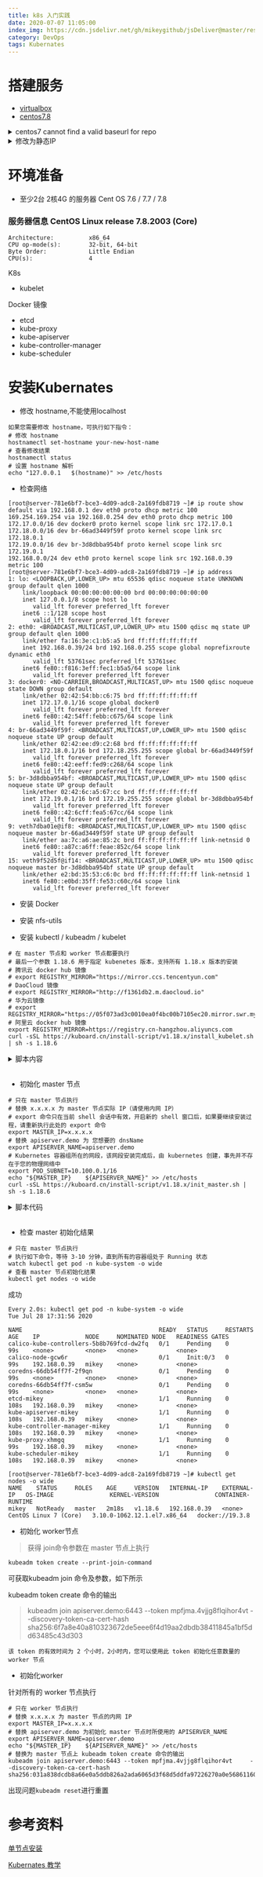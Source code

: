 ```yaml
---
title: k8s 入门实践
date: 2020-07-07 11:05:00
index_img: https://cdn.jsdelivr.net/gh/mikeygithub/jsDeliver@master/resource/img/k8s.jpeg
category: DevOps
tags: Kubernates
---
```


# 搭建服务

- [virtualbox](https://www.virtualbox.org/)
- [centos7.8](http://mirrors.aliyun.com/centos/7.9.2009/isos/x86_64/CentOS-7-x86_64-Everything-2009.iso)


<details>
    <summary>
        <span>centos7 cannot find a valid baseurl for repo</span>
    </summary>

原因：无法解析添加DNS重启网卡即可

`vi /etc/sysconfig/network-scripts/ifcfg-enp0s3`

修改

`
noboot=yes
`

重启网络

`service network restart`

</details>



<details>
    <summary>
        <span>修改为静态IP</span>
    </summary>
```
BOOTPROTO="static" # 使用静态IP地址，默认为dhcp 
IPADDR="19.37.33.66" # 设置的静态IP地址
NETMASK="255.255.255.0" # 子网掩码 
GATEWAY="19.37.33.1" # 网关地址 
DNS1="192.168.241.2" # DNS服务器（此设置没有用到，所以我的里面没有添加）
ONBOOT=yes  #设置网卡启动方式为 开机启动 并且可以通过系统服务管理器 systemctl 控制网卡
```

重启网络

`service network restart`

</details>






# 环境准备

- 至少2台 2核4G 的服务器 Cent OS 7.6 / 7.7 / 7.8

### 服务器信息 CentOS Linux release 7.8.2003 (Core)

````shell
Architecture:          x86_64
CPU op-mode(s):        32-bit, 64-bit
Byte Order:            Little Endian
CPU(s):                4
````


K8s

- kubelet

Docker 镜像

- etcd
- kube-proxy
- kube-apiserver
- kube-controller-manager
- kube-scheduler

# 安装Kubernates

- 修改 hostname,不能使用localhost
````
如果您需要修改 hostname，可执行如下指令：
# 修改 hostname
hostnamectl set-hostname your-new-host-name
# 查看修改结果
hostnamectl status
# 设置 hostname 解析
echo "127.0.0.1   $(hostname)" >> /etc/hosts
````

- 检查网络

````
[root@server-781e6bf7-bce3-4d09-adc8-2a169fdb8719 ~]# ip route show
default via 192.168.0.1 dev eth0 proto dhcp metric 100 
169.254.169.254 via 192.168.0.254 dev eth0 proto dhcp metric 100 
172.17.0.0/16 dev docker0 proto kernel scope link src 172.17.0.1 
172.18.0.0/16 dev br-66ad3449f59f proto kernel scope link src 172.18.0.1 
172.19.0.0/16 dev br-3d8dbba954bf proto kernel scope link src 172.19.0.1 
192.168.0.0/24 dev eth0 proto kernel scope link src 192.168.0.39 metric 100 
[root@server-781e6bf7-bce3-4d09-adc8-2a169fdb8719 ~]# ip address
1: lo: <LOOPBACK,UP,LOWER_UP> mtu 65536 qdisc noqueue state UNKNOWN group default qlen 1000
    link/loopback 00:00:00:00:00:00 brd 00:00:00:00:00:00
    inet 127.0.0.1/8 scope host lo
       valid_lft forever preferred_lft forever
    inet6 ::1/128 scope host 
       valid_lft forever preferred_lft forever
2: eth0: <BROADCAST,MULTICAST,UP,LOWER_UP> mtu 1500 qdisc mq state UP group default qlen 1000
    link/ether fa:16:3e:c1:b5:a5 brd ff:ff:ff:ff:ff:ff
    inet 192.168.0.39/24 brd 192.168.0.255 scope global noprefixroute dynamic eth0
       valid_lft 53761sec preferred_lft 53761sec
    inet6 fe80::f816:3eff:fec1:b5a5/64 scope link 
       valid_lft forever preferred_lft forever
3: docker0: <NO-CARRIER,BROADCAST,MULTICAST,UP> mtu 1500 qdisc noqueue state DOWN group default 
    link/ether 02:42:54:bb:c6:75 brd ff:ff:ff:ff:ff:ff
    inet 172.17.0.1/16 scope global docker0
       valid_lft forever preferred_lft forever
    inet6 fe80::42:54ff:febb:c675/64 scope link 
       valid_lft forever preferred_lft forever
4: br-66ad3449f59f: <BROADCAST,MULTICAST,UP,LOWER_UP> mtu 1500 qdisc noqueue state UP group default 
    link/ether 02:42:ee:d9:c2:68 brd ff:ff:ff:ff:ff:ff
    inet 172.18.0.1/16 brd 172.18.255.255 scope global br-66ad3449f59f
       valid_lft forever preferred_lft forever
    inet6 fe80::42:eeff:fed9:c268/64 scope link 
       valid_lft forever preferred_lft forever
5: br-3d8dbba954bf: <BROADCAST,MULTICAST,UP,LOWER_UP> mtu 1500 qdisc noqueue state UP group default 
    link/ether 02:42:6c:a5:67:cc brd ff:ff:ff:ff:ff:ff
    inet 172.19.0.1/16 brd 172.19.255.255 scope global br-3d8dbba954bf
       valid_lft forever preferred_lft forever
    inet6 fe80::42:6cff:fea5:67cc/64 scope link 
       valid_lft forever preferred_lft forever
9: veth7dba01e@if8: <BROADCAST,MULTICAST,UP,LOWER_UP> mtu 1500 qdisc noqueue master br-66ad3449f59f state UP group default 
    link/ether aa:7c:a6:ae:85:2c brd ff:ff:ff:ff:ff:ff link-netnsid 0
    inet6 fe80::a87c:a6ff:feae:852c/64 scope link 
       valid_lft forever preferred_lft forever
15: veth9f52d5f@if14: <BROADCAST,MULTICAST,UP,LOWER_UP> mtu 1500 qdisc noqueue master br-3d8dbba954bf state UP group default 
    link/ether e2:bd:35:53:c6:0c brd ff:ff:ff:ff:ff:ff link-netnsid 1
    inet6 fe80::e0bd:35ff:fe53:c60c/64 scope link 
       valid_lft forever preferred_lft forever
````

- 安装 Docker

- 安装 nfs-utils

- 安装 kubectl / kubeadm / kubelet


````
# 在 master 节点和 worker 节点都要执行
# 最后一个参数 1.18.6 用于指定 kubenetes 版本，支持所有 1.18.x 版本的安装
# 腾讯云 docker hub 镜像
# export REGISTRY_MIRROR="https://mirror.ccs.tencentyun.com"
# DaoCloud 镜像
# export REGISTRY_MIRROR="http://f1361db2.m.daocloud.io"
# 华为云镜像
# export REGISTRY_MIRROR="https://05f073ad3c0010ea0f4bc00b7105ec20.mirror.swr.myhuaweicloud.com"
# 阿里云 docker hub 镜像
export REGISTRY_MIRROR=https://registry.cn-hangzhou.aliyuncs.com
curl -sSL https://kuboard.cn/install-script/v1.18.x/install_kubelet.sh | sh -s 1.18.6
````


<details>
<summary>
脚本内容
</summary>

```
#!/bin/bash

# 在 master 节点和 worker 节点都要执行

# 安装 docker
# 参考文档如下
# https://docs.docker.com/install/linux/docker-ce/centos/ 
# https://docs.docker.com/install/linux/linux-postinstall/

# 卸载旧版本
yum remove -y docker \
docker-client \
docker-client-latest \
docker-ce-cli \
docker-common \
docker-latest \
docker-latest-logrotate \
docker-logrotate \
docker-selinux \
docker-engine-selinux \
docker-engine

# 设置 yum repository
yum install -y yum-utils \
device-mapper-persistent-data \
lvm2
yum-config-manager --add-repo http://mirrors.aliyun.com/docker-ce/linux/centos/docker-ce.repo

# 安装并启动 docker
yum install -y docker-ce-19.03.8 docker-ce-cli-19.03.8 containerd.io
systemctl enable docker
systemctl start docker

# 安装 nfs-utils
# 必须先安装 nfs-utils 才能挂载 nfs 网络存储
yum install -y nfs-utils
yum install -y wget

# 关闭 防火墙
systemctl stop firewalld
systemctl disable firewalld

# 关闭 SeLinux
setenforce 0
sed -i "s/SELINUX=enforcing/SELINUX=disabled/g" /etc/selinux/config

# 关闭 swap
swapoff -a
yes | cp /etc/fstab /etc/fstab_bak
cat /etc/fstab_bak |grep -v swap > /etc/fstab

# 修改 /etc/sysctl.conf
# 如果有配置，则修改
sed -i "s#^net.ipv4.ip_forward.*#net.ipv4.ip_forward=1#g"  /etc/sysctl.conf
sed -i "s#^net.bridge.bridge-nf-call-ip6tables.*#net.bridge.bridge-nf-call-ip6tables=1#g"  /etc/sysctl.conf
sed -i "s#^net.bridge.bridge-nf-call-iptables.*#net.bridge.bridge-nf-call-iptables=1#g"  /etc/sysctl.conf
sed -i "s#^net.ipv6.conf.all.disable_ipv6.*#net.ipv6.conf.all.disable_ipv6=1#g"  /etc/sysctl.conf
sed -i "s#^net.ipv6.conf.default.disable_ipv6.*#net.ipv6.conf.default.disable_ipv6=1#g"  /etc/sysctl.conf
sed -i "s#^net.ipv6.conf.lo.disable_ipv6.*#net.ipv6.conf.lo.disable_ipv6=1#g"  /etc/sysctl.conf
sed -i "s#^net.ipv6.conf.all.forwarding.*#net.ipv6.conf.all.forwarding=1#g"  /etc/sysctl.conf
# 可能没有，追加
echo "net.ipv4.ip_forward = 1" >> /etc/sysctl.conf
echo "net.bridge.bridge-nf-call-ip6tables = 1" >> /etc/sysctl.conf
echo "net.bridge.bridge-nf-call-iptables = 1" >> /etc/sysctl.conf
echo "net.ipv6.conf.all.disable_ipv6 = 1" >> /etc/sysctl.conf
echo "net.ipv6.conf.default.disable_ipv6 = 1" >> /etc/sysctl.conf
echo "net.ipv6.conf.lo.disable_ipv6 = 1" >> /etc/sysctl.conf
echo "net.ipv6.conf.all.forwarding = 1"  >> /etc/sysctl.conf
# 执行命令以应用
sysctl -p

# 配置K8S的yum源
cat <<EOF > /etc/yum.repos.d/kubernetes.repo
[kubernetes]
name=Kubernetes
baseurl=http://mirrors.aliyun.com/kubernetes/yum/repos/kubernetes-el7-x86_64
enabled=1
gpgcheck=0
repo_gpgcheck=0
gpgkey=http://mirrors.aliyun.com/kubernetes/yum/doc/yum-key.gpg
       http://mirrors.aliyun.com/kubernetes/yum/doc/rpm-package-key.gpg
EOF

# 卸载旧版本
yum remove -y kubelet kubeadm kubectl

# 安装kubelet、kubeadm、kubectl
# 将 ${1} 替换为 kubernetes 版本号，例如 1.17.2
yum install -y kubelet-${1} kubeadm-${1} kubectl-${1}

# 修改docker Cgroup Driver为systemd
# # 将/usr/lib/systemd/system/docker.service文件中的这一行 ExecStart=/usr/bin/dockerd -H fd:// --containerd=/run/containerd/containerd.sock
# # 修改为 ExecStart=/usr/bin/dockerd -H fd:// --containerd=/run/containerd/containerd.sock --exec-opt native.cgroupdriver=systemd
# 如果不修改，在添加 worker 节点时可能会碰到如下错误
# [WARNING IsDockerSystemdCheck]: detected "cgroupfs" as the Docker cgroup driver. The recommended driver is "systemd". 
# Please follow the guide at https://kubernetes.io/docs/setup/cri/
sed -i "s#^ExecStart=/usr/bin/dockerd.*#ExecStart=/usr/bin/dockerd -H fd:// --containerd=/run/containerd/containerd.sock --exec-opt native.cgroupdriver=systemd#g" /usr/lib/systemd/system/docker.service

# 设置 docker 镜像，提高 docker 镜像下载速度和稳定性
# 如果您访问 https://hub.docker.io 速度非常稳定，亦可以跳过这个步骤
curl -sSL https://kuboard.cn/install-script/set_mirror.sh | sh -s ${REGISTRY_MIRROR}

# 重启 docker，并启动 kubelet
systemctl daemon-reload
systemctl restart docker
systemctl enable kubelet && systemctl start kubelet

docker version
```
</details>


<br>


- 初始化 master 节点


````
# 只在 master 节点执行
# 替换 x.x.x.x 为 master 节点实际 IP（请使用内网 IP）
# export 命令只在当前 shell 会话中有效，开启新的 shell 窗口后，如果要继续安装过程，请重新执行此处的 export 命令
export MASTER_IP=x.x.x.x
# 替换 apiserver.demo 为 您想要的 dnsName
export APISERVER_NAME=apiserver.demo
# Kubernetes 容器组所在的网段，该网段安装完成后，由 kubernetes 创建，事先并不存在于您的物理网络中
export POD_SUBNET=10.100.0.1/16
echo "${MASTER_IP}    ${APISERVER_NAME}" >> /etc/hosts
curl -sSL https://kuboard.cn/install-script/v1.18.x/init_master.sh | sh -s 1.18.6
````

<details>
    <summary>脚本代码</summary>

​    
​    ````
​    #!/bin/bash
​    
​    # 只在 master 节点执行
​    
    # 脚本出错时终止执行
    set -e
    
    if [ ${#POD_SUBNET} -eq 0 ] || [ ${#APISERVER_NAME} -eq 0 ]; then
      echo -e "\033[31;1m请确保您已经设置了环境变量 POD_SUBNET 和 APISERVER_NAME \033[0m"
      echo 当前POD_SUBNET=$POD_SUBNET
      echo 当前APISERVER_NAME=$APISERVER_NAME
      exit 1
    fi


​    
​    # 查看完整配置选项 https://godoc.org/k8s.io/kubernetes/cmd/kubeadm/app/apis/kubeadm/v1beta2
​    rm -f ./kubeadm-config.yaml
​    cat <<EOF > ./kubeadm-config.yaml
​    apiVersion: kubeadm.k8s.io/v1beta2
​    kind: ClusterConfiguration
​    kubernetesVersion: v${1}
​    imageRepository: registry.aliyuncs.com/k8sxio
​    controlPlaneEndpoint: "${APISERVER_NAME}:6443"
​    networking:
​      serviceSubnet: "10.96.0.0/16"
​      podSubnet: "${POD_SUBNET}"
​      dnsDomain: "cluster.local"
​    EOF
​    
​    # kubeadm init
​    # 根据您服务器网速的情况，您需要等候 3 - 10 分钟
​    kubeadm init --config=kubeadm-config.yaml --upload-certs
​    
    # 配置 kubectl
    rm -rf /root/.kube/
    mkdir /root/.kube/
    cp -i /etc/kubernetes/admin.conf /root/.kube/config
    
    # 安装 calico 网络插件
    # 参考文档 https://docs.projectcalico.org/v3.13/getting-started/kubernetes/self-managed-onprem/onpremises
    echo "安装calico-3.13.1"
    rm -f calico-3.13.1.yaml
    wget https://kuboard.cn/install-script/calico/calico-3.13.1.yaml
    kubectl apply -f calico-3.13.1.yaml
    
    ````

</details>


<br>


- 检查 master 初始化结果

````
# 只在 master 节点执行
# 执行如下命令，等待 3-10 分钟，直到所有的容器组处于 Running 状态
watch kubectl get pod -n kube-system -o wide
# 查看 master 节点初始化结果
kubectl get nodes -o wide
````


成功

````
Every 2.0s: kubectl get pod -n kube-system -o wide                                                                                                                                                                                               Tue Jul 28 17:31:56 2020

NAME                                       READY   STATUS     RESTARTS   AGE    IP             NODE     NOMINATED NODE   READINESS GATES
calico-kube-controllers-5b8b769fcd-dw2fq   0/1     Pending    0          99s    <none>         <none>   <none>           <none>
calico-node-gcw6r                          0/1     Init:0/3   0          99s    192.168.0.39   mikey    <none>           <none>
coredns-66db54ff7f-2f9qn                   0/1     Pending    0          99s    <none>         <none>   <none>           <none>
coredns-66db54ff7f-csm5w                   0/1     Pending    0          99s    <none>         <none>   <none>           <none>
etcd-mikey                                 1/1     Running    0          108s   192.168.0.39   mikey    <none>           <none>
kube-apiserver-mikey                       1/1     Running    0          108s   192.168.0.39   mikey    <none>           <none>
kube-controller-manager-mikey              1/1     Running    0          108s   192.168.0.39   mikey    <none>           <none>
kube-proxy-xhmgq                           1/1     Running    0          99s    192.168.0.39   mikey    <none>           <none>
kube-scheduler-mikey                       1/1     Running    0          108s   192.168.0.39   mikey    <none>           <none>

````

````
[root@server-781e6bf7-bce3-4d09-adc8-2a169fdb8719 ~]# kubectl get nodes -o wide
NAME    STATUS     ROLES    AGE     VERSION   INTERNAL-IP    EXTERNAL-IP   OS-IMAGE                KERNEL-VERSION                CONTAINER-RUNTIME
mikey   NotReady   master   2m18s   v1.18.6   192.168.0.39   <none>        CentOS Linux 7 (Core)   3.10.0-1062.12.1.el7.x86_64   docker://19.3.8

````

- 初始化 worker节点
>获得 join命令参数在 master 节点上执行

```kubeadm token create --print-join-command```
    
可获取kubeadm join 命令及参数，如下所示

kubeadm token create 命令的输出

>kubeadm join apiserver.demo:6443 --token mpfjma.4vjjg8flqihor4vt     --discovery-token-ca-cert-hash sha256:6f7a8e40a810323672de5eee6f4d19aa2dbdb38411845a1bf5dd63485c43d303

`该 token 的有效时间为 2 个小时，2小时内，您可以使用此 token 初始化任意数量的 worker 节点`


- 初始化worker

针对所有的 worker 节点执行

````
# 只在 worker 节点执行
# 替换 x.x.x.x 为 master 节点的内网 IP
export MASTER_IP=x.x.x.x
# 替换 apiserver.demo 为初始化 master 节点时所使用的 APISERVER_NAME
export APISERVER_NAME=apiserver.demo
echo "${MASTER_IP}    ${APISERVER_NAME}" >> /etc/hosts
# 替换为 master 节点上 kubeadm token create 命令的输出
kubeadm join apiserver.demo:6443 --token mpfjma.4vjjg8flqihor4vt     --discovery-token-ca-cert-hash sha256:031a838dcdb8a66e0a5ddb826a2ada6065d3f68d5ddfa97226270a0e56861160
````

出现问题`kubeadm reset`进行重置


# 参考资料

[单节点安装](https://kuboard.cn/install/install-k8s.html#%E6%96%87%E6%A1%A3%E7%89%B9%E7%82%B9)

[Kubernates 教学](https://kuboard.cn/learning/k8s-bg/what-is-k8s.html#%E5%9B%9E%E9%A1%BE)
